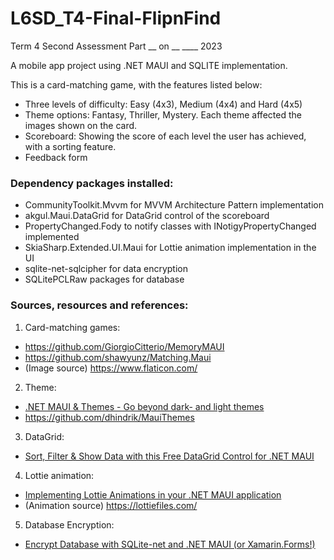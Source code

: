 # L6SD_T4-Final-FlipnFind
Term 4 Second Assessment Part __ on __ ____ 2023

A mobile app project using .NET MAUI and SQLITE implementation.

This is a card-matching game, with the features listed below:
- Three levels of difficulty: Easy (4x3), Medium (4x4) and Hard (4x5)
- Theme options: Fantasy, Thriller, Mystery. Each theme affected the images shown on the card.
- Scoreboard: Showing the score of each level the user has achieved, with a sorting feature.
- Feedback form

### Dependency packages installed:
- CommunityToolkit.Mvvm for MVVM Architecture Pattern implementation
- akgul.Maui.DataGrid for DataGrid control of the scoreboard
- PropertyChanged.Fody to notify classes with INotigyPropertyChanged implemented
- SkiaSharp.Extended.UI.Maui for Lottie animation implementation in the UI
- sqlite-net-sqlcipher for data encryption
- SQLitePCLRaw packages for database

### Sources, resources and references:
1. Card-matching games:
- https://github.com/GiorgioCitterio/MemoryMAUI
- https://github.com/shawyunz/Matching.Maui
- (Image source) https://www.flaticon.com/
2. Theme:
  - [.NET MAUI & Themes - Go beyond dark- and light themes](https://youtu.be/0cY8iCz50fI)
  - https://github.com/dhindrik/MauiThemes
3. DataGrid:
- [Sort, Filter & Show Data with this Free DataGrid Control for .NET MAUI](https://youtu.be/ERQMKw26zrs)
4. Lottie animation:
  - [Implementing Lottie Animations in your .NET MAUI application](https://cedricgabrang.medium.com/implementing-lottie-animations-in-your-net-maui-application-62bd484af651)
  - (Animation source) https://lottiefiles.com/
5. Database Encryption:
- [Encrypt Database with SQLite-net and .NET MAUI (or Xamarin.Forms!)](https://youtu.be/O1UQfoh4710)
